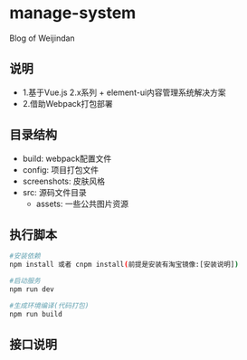 # manage-system
Blog of Weijindan

## 说明
* 1.基于Vue.js 2.x系列 + element-ui内容管理系统解决方案
* 2.借助Webpack打包部署

## 目录结构

* build: webpack配置文件
* config: 项目打包文件
* screenshots: 皮肤风格
* src: 源码文件目录
    * assets: 一些公共图片资源
## 执行脚本

``` bash
#安装依赖
npm install 或者 cnpm install(前提是安装有淘宝镜像:[安装说明])

#启动服务
npm run dev

#生成环境编译(代码打包)
npm run build
```
## 接口说明

